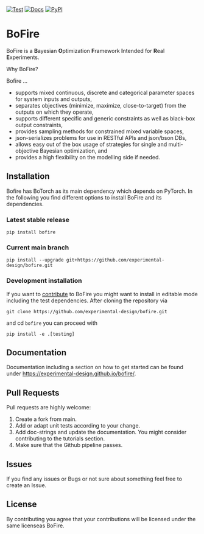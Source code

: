 
[![Test](https://github.com/experimental-design/bofire/workflows/Tests/badge.svg)](https://github.com/experimental-design/bofire/actions?query=workflow%3ATests)
[![Docs](https://github.com/experimental-design/bofire/workflows/Docs/badge.svg)](https://github.com/experimental-design/bofire/actions?query=workflow%3ADocs)
[![PyPI](https://img.shields.io/pypi/v/bofire.svg)](https://pypi.org/project/bofire)
# BoFire
BoFire is a **B**ayesian **O**ptimization **F**ramework **I**ntended for **R**eal **E**xperiments. 

Why BoFire?

Bofire ...

- supports mixed continuous, discrete and categorical parameter spaces for system inputs and outputs,
- separates objectives (minimize, maximize, close-to-target) from the outputs on which they operate,
- supports different specific and generic constraints as well as black-box output constraints,
- provides sampling methods for constrained mixed variable spaces,
- json-serializes problems for use in RESTful APIs and json/bson DBs,
- allows easy out of the box usage of strategies for single and multi-objective Bayesian optimization, and 
- provides a high flexibility on the modelling side if needed.

## Installation

Bofire has BoTorch as its main dependency which depends on PyTorch. In the following you find different options to install BoFire and its dependencies.

### Latest stable release

```
pip install bofire
```

### Current main branch
```
pip install --upgrade git+https://github.com/experimental-design/bofire.git
```

### Development installation
If you want to [contribute](CONTRIBUTING.md) to BoFire you might want to install in editable mode including the test dependencies.
After cloning the repository via
```
git clone https://github.com/experimental-design/bofire.git
```
and cd `bofire` you can proceed with
```
pip install -e .[testing]
```
## Documentation

Documentation including a section on how to get started can be found under https://experimental-design.github.io/bofire/.

## Pull Requests

Pull requests are highly welcome:

1. Create a fork from main.
2. Add or adapt unit tests according to your change.
3. Add doc-strings and update the documentation. You might consider contributing to the tutorials section.
4. Make sure that the Github pipeline passes.

## Issues

If you find any issues or Bugs or not sure about something feel free to create an Issue.

## License

By contributing you agree that your contributions will be licensed under the same licenseas BoFire.